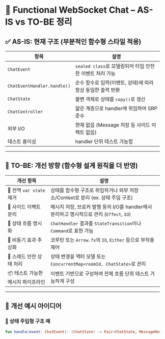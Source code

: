 # 🧠 Functional WebSocket Chat – AS-IS vs TO-BE 정리

## ✅ AS-IS: 현재 구조 (부분적인 함수형 스타일 적용)

| 항목                          | 설명 |
|-------------------------------|------|
| `ChatEvent`                   | `sealed class`로 모델링되어 타입 안전한 이벤트 처리 가능 |
| `ChatEventHandler.handle()`   | 순수 함수로 입력(이벤트, 상태)에 따라 항상 동일한 출력 반환 |
| `ChatState`                   | 불변 객체로 상태를 `copy()`로 갱신 |
| `ChatController`              | 얇은 계층으로 handler에 위임하여 SRP 준수 |
| 외부 I/O                      | 현재 없음 (Message 저장 등 사이드 이펙트 없음) |
| 테스트 용이성                | handler 단위 테스트 가능함 |

---

## 🧩 TO-BE: 개선 방향 (함수형 설계 원칙을 더 반영)

| 개선 항목                           | 설명 |
|------------------------------------|------|
| 🔄 전역 `var state` 제거            | 상태를 함수형 구조로 위임하거나 외부 저장소/Context로 분리 (ex. 상태 주입 구조) |
| 🔌 사이드 이펙트 분리               | 메시지 저장, 브로커 발행 등의 I/O를 handler에서 분리하고 명시적으로 관리 (`Effect`, `IO`) |
| 🧰 상태 흐름 명시화                 | `ChatHandler` 결과를 `StateTransition`이나 `Command`로 표현 가능 |
| 🔀 비동기 효과 추상화               | 코루틴 또는 `Arrow.fx`의 `IO`, `Either` 등으로 부작용 제어 |
| 🧵 스레드 안전 상태 처리            | 상태 변경을 액터 모델 또는 `ConcurrentMap<roomId, ChatState>`로 관리 |
| 📦 테스트 가능한 메시지 파이프라인 | 이벤트 기반으로 구성하여 전체 흐름 단위 테스트 가능하게 구성 |

---

## 📌 개선 예시 아이디어

### 🔹 상태 주입형 구조 예

```kotlin
fun handle(event: ChatEvent): (ChatState) -> Pair<ChatState, MessageResponse>
